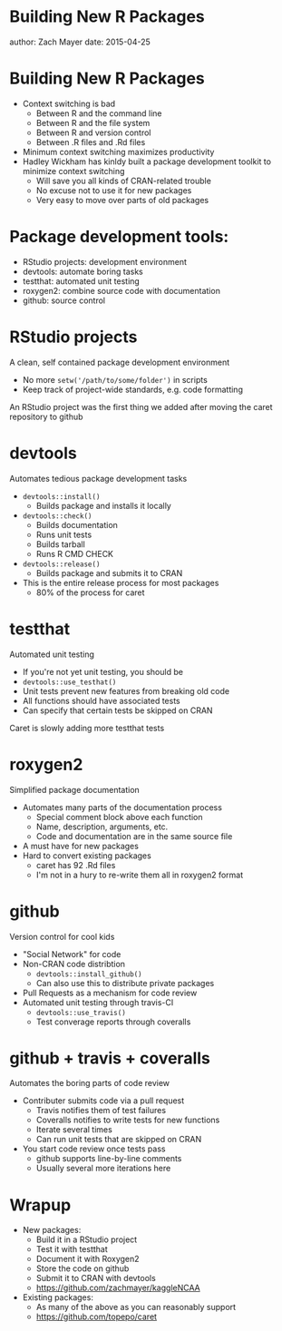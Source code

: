 Building New R Packages
========================================================
author: Zach Mayer
date: 2015-04-25

Building New R Packages
========================================================
- Context switching is bad
  - Between R and the command line
  - Between R and the file system
  - Between R and version control
  - Between .R files and .Rd files
- Minimum context switching maximizes productivity
- Hadley Wickham has kinldy built a package development toolkit to minimize context switching
  - Will save you all kinds of CRAN-related trouble
  - No excuse not to use it for new packages
  - Very easy to move over parts of old packages

Package development tools:
========================================================

- RStudio projects: development environment
- devtools: automate boring tasks
- testthat: automated unit testing
- roxygen2: combine source code with documentation
- github: source control

RStudio projects
========================================================
A clean, self contained package development environment

- No more `setw('/path/to/some/folder')` in scripts
- Keep track of project-wide standards, e.g. code formatting

An RStudio project was the first thing we added after moving the caret repository to github

devtools
========================================================
Automates tedious package development tasks

- `devtools::install()`
  - Builds package and installs it locally
- `devtools::check()`
  - Builds documentation
  - Runs unit tests
  - Builds tarball
  - Runs R CMD CHECK
- `devtools::release()`
  - Builds package and submits it to CRAN
- This is the entire release process for most packages
  - 80% of the process for caret

testthat
========================================================
Automated unit testing

- If you're not yet unit testing, you should be
- `devtools::use_testhat()`
- Unit tests prevent new features from breaking old code
- All functions should have associated tests
- Can specify that certain tests be skipped on CRAN

Caret is slowly adding more testthat tests

roxygen2
========================================================
Simplified package documentation

- Automates many parts of the documentation process
  - Special comment block above each function
  - Name, description, arguments, etc.
  - Code and documentation are in the same source file
- A must have for new packages
- Hard to convert existing packages
  - caret has 92 .Rd files
  - I'm not in a hury to re-write them all in roxygen2 format

github
========================================================
Version control for cool kids

- "Social Network" for code
- Non-CRAN code distribtion
  - `devtools::install_github()`
  - Can also use this to distribute private packages
- Pull Requests as a mechanism for code review
- Automated unit testing through travis-CI
  - `devtools::use_travis()`
  - Test converage reports through coveralls

github + travis + coveralls
========================================================
Automates the boring parts of code review

- Contributer submits code via a pull request
  - Travis notifies them of test failures
  - Coveralls notifies to write tests for new functions
  - Iterate several times
  - Can run unit tests that are skipped on CRAN
- You start code review once tests pass
  - github supports line-by-line comments
  - Usually several more iterations here

Wrapup
========================================================
- New packages:
  - Build it in a RStudio project
  - Test it with testthat
  - Document it with Roxygen2
  - Store the code on github
  - Submit it to CRAN with devtools
  - https://github.com/zachmayer/kaggleNCAA
- Existing packages:
  - As many of the above as you can reasonably support
  - https://github.com/topepo/caret
